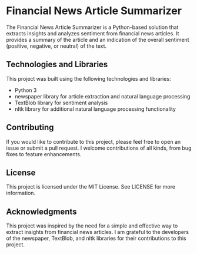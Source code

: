 # Financial News Article Summarizer

The Financial News Article Summarizer is a Python-based solution that extracts insights and analyzes sentiment from financial news articles. It provides a summary of the article and an indication of the overall sentiment (positive, negative, or neutral) of the text.

## Technologies and Libraries
This project was built using the following technologies and libraries:
- Python 3
- newspaper library for article extraction and natural language processing
- TextBlob library for sentiment analysis
- nltk library for additional natural language processing functionality

## Contributing
If you would like to contribute to this project, please feel free to open an issue or submit a pull request. I welcome contributions of all kinds, from bug fixes to feature enhancements.

## License
This project is licensed under the MIT License. See LICENSE for more information.

## Acknowledgments
This project was inspired by the need for a simple and effective way to extract insights from financial news articles. I am grateful to the developers of the newspaper, TextBlob, and nltk libraries for their contributions to this project.
